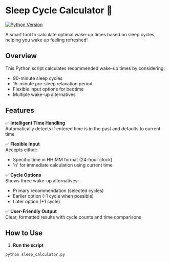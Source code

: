 # Sleep Cycle Calculator 🌙

[![Python Version](https://img.shields.io/badge/Python-3.x-blue)](https://www.python.org/)

A smart tool to calculate optimal wake-up times based on sleep cycles, helping you wake up feeling refreshed!

## Overview
This Python script calculates recommended wake-up times by considering:
- 90-minute sleep cycles
- 15-minute pre-sleep relaxation period
- Flexible input options for bedtime
- Multiple wake-up alternatives

## Features
✅ **Intelligent Time Handling**  
Automatically detects if entered time is in the past and defaults to current time

✅ **Flexible Input**  
Accepts either:  
- Specific time in HH:MM format (24-hour clock)  
- 'n' for immediate calculation using current time

✅ **Cycle Options**  
Shows three wake-up alternatives:  
- Primary recommendation (selected cycles)  
- Earlier option (-1 cycle when possible)  
- Later option (+1 cycle)

✅ **User-Friendly Output**  
Clear, formatted results with cycle counts and time comparisons

## How to Use
1. **Run the script**
```bash
python sleep_calculator.py